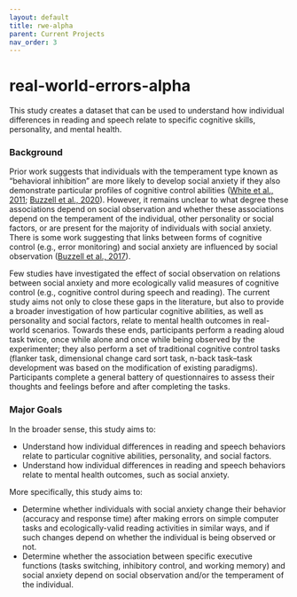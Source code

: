 ```yaml
---
layout: default
title: rwe-alpha
parent: Current Projects
nav_order: 3
---
```


# real-world-errors-alpha

This study creates a dataset that can be used to understand how individual differences in reading and speech relate to specific cognitive skills, personality, and mental health.

### Background

Prior work suggests that individuals with the temperament type known as “behavioral inhibition” are more likely to develop social anxiety if they also demonstrate particular profiles of cognitive control abilities ([White et al., 2011](http://dx.doi.org/10.1007/s10802-011-9490-x); [Buzzell et al., 2020](http://dx.doi.org/10.1016/B978-0-12-814411-4.00024-X)). However, it remains unclear to what degree these associations depend on social observation and whether these associations depend on the temperament of the individual, other personality or social factors, or are present for the majority of individuals with social anxiety. There is some work suggesting that links between forms of cognitive control (e.g., error monitoring) and social anxiety are influenced by social observation ([Buzzell et al., 2017](https://doi.org/10.1016/j.jaac.2017.10.007)).

Few studies have investigated the effect of social observation on relations between social anxiety and more ecologically valid measures of cognitive control (e.g., cognitive control during speech and reading). The current study aims not only to close these gaps in the literature, but also to provide a broader investigation of how particular cognitive abilities, as well as personality and social factors, relate to mental health outcomes in real-world scenarios. Towards these ends, participants perform a reading aloud task twice, once while alone and once while being observed by the experimenter; they also perform a set of traditional cognitive control tasks (flanker task, dimensional change card sort task, n-back task–task development was based on the modification of existing paradigms). Participants complete a general battery of questionnaires to assess their thoughts and feelings before and after completing the tasks. 


### Major Goals

In the broader sense, this study aims to:
- Understand how individual differences in reading and speech behaviors relate to particular cognitive abilities, personality, and social factors.
- Understand how individual differences in reading and speech behaviors relate to mental health outcomes, such as social anxiety.

More specifically, this study aims to:
- Determine whether individuals with social anxiety change their behavior (accuracy and response time) after making errors on simple computer tasks and ecologically-valid reading activities in similar ways, and if such changes depend on whether the individual is being observed or not.
- Determine whether the association between specific executive functions (tasks switching, inhibitory control, and working memory) and social anxiety depend on social observation and/or the temperament of the individual. 


